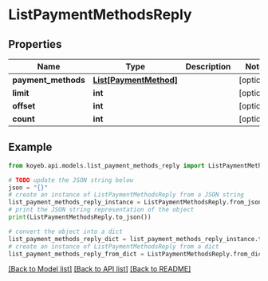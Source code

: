 # ListPaymentMethodsReply


## Properties

Name | Type | Description | Notes
------------ | ------------- | ------------- | -------------
**payment_methods** | [**List[PaymentMethod]**](PaymentMethod.md) |  | [optional] 
**limit** | **int** |  | [optional] 
**offset** | **int** |  | [optional] 
**count** | **int** |  | [optional] 

## Example

```python
from koyeb.api.models.list_payment_methods_reply import ListPaymentMethodsReply

# TODO update the JSON string below
json = "{}"
# create an instance of ListPaymentMethodsReply from a JSON string
list_payment_methods_reply_instance = ListPaymentMethodsReply.from_json(json)
# print the JSON string representation of the object
print(ListPaymentMethodsReply.to_json())

# convert the object into a dict
list_payment_methods_reply_dict = list_payment_methods_reply_instance.to_dict()
# create an instance of ListPaymentMethodsReply from a dict
list_payment_methods_reply_from_dict = ListPaymentMethodsReply.from_dict(list_payment_methods_reply_dict)
```
[[Back to Model list]](../README.md#documentation-for-models) [[Back to API list]](../README.md#documentation-for-api-endpoints) [[Back to README]](../README.md)


